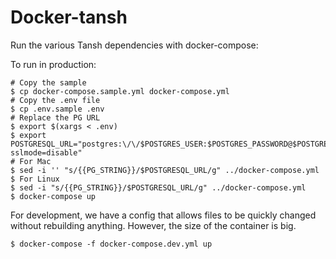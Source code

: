 # Docker-tansh
Run the various Tansh dependencies with docker-compose:

To run in production:

```
# Copy the sample
$ cp docker-compose.sample.yml docker-compose.yml
# Copy the .env file
$ cp .env.sample .env
# Replace the PG URL
$ export $(xargs < .env)
$ export POSTGRESQL_URL="postgres:\/\/$POSTGRES_USER:$POSTGRES_PASSWORD@$POSTGRES_HOST:5432\/$POSTGRES_DB?sslmode=disable"
# For Mac
$ sed -i '' "s/{{PG_STRING}}/$POSTGRESQL_URL/g" ../docker-compose.yml
$ For Linux
$ sed -i "s/{{PG_STRING}}/$POSTGRESQL_URL/g" ../docker-compose.yml
$ docker-compose up
```

For development, we have a config that allows files to be quickly changed without rebuilding anything. However, the size of the container is big.

```
$ docker-compose -f docker-compose.dev.yml up
```